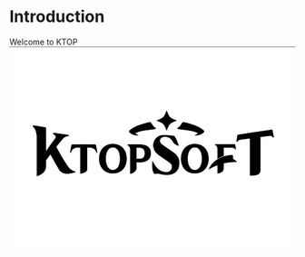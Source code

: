 # Introduction
Welcome to KTOP
<img src="https://github.com/KTOPSOFT/Introduction/blob/main/KTOPSOFT_logo_2D.JPG"  align="Money" />
